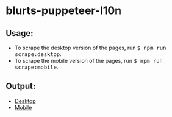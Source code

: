 # blurts-puppeteer-l10n

## Usage:

- To scrape the desktop version of the pages, run <kbd>$ npm run scrape:desktop</kbd>.
- To scrape the mobile version of the pages, run <kbd>$ npm run scrape:mobile</kbd>.

## Output:

- [Desktop](shots/README-desktop.md)
- [Mobile](shots/README-mobile.md)
